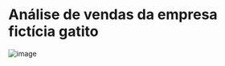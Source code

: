 # Análise de vendas da empresa fictícia gatito

![image](https://github.com/dsCarneiro/PowerBI1/assets/148643524/273d7519-da88-4e3c-9ba4-101f10d59d24)

